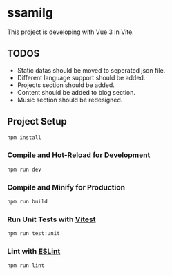 # ssamilg

This project is developing with Vue 3 in Vite.

## TODOS
* Static datas should be moved to seperated json file.
* Different language support should be added.
* Projects section should be added.
* Content should be added to blog section.
* Music section should be redesigned.

## Project Setup

```sh
npm install
```

### Compile and Hot-Reload for Development

```sh
npm run dev
```

### Compile and Minify for Production

```sh
npm run build
```

### Run Unit Tests with [Vitest](https://vitest.dev/)

```sh
npm run test:unit
```

### Lint with [ESLint](https://eslint.org/)

```sh
npm run lint
```

